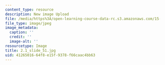 ```yaml
---
content_type: resource
description: New image Upload
file: /media/https%3A/open-learning-course-data-rc.s3.amazonaws.com/15-s21-nuts-and-bolts-of-business-plans-january-iap-2014/4126501664f8e15f9378f66caac4bb63_2.1_slide_51.jpg
file_type: image/jpeg
image_metadata:
  caption: ''
  credit: ''
  image-alt: ''
resourcetype: Image
title: 2.1_slide_51.jpg
uid: 41265016-64f8-e15f-9378-f66caac4bb63
---
```

